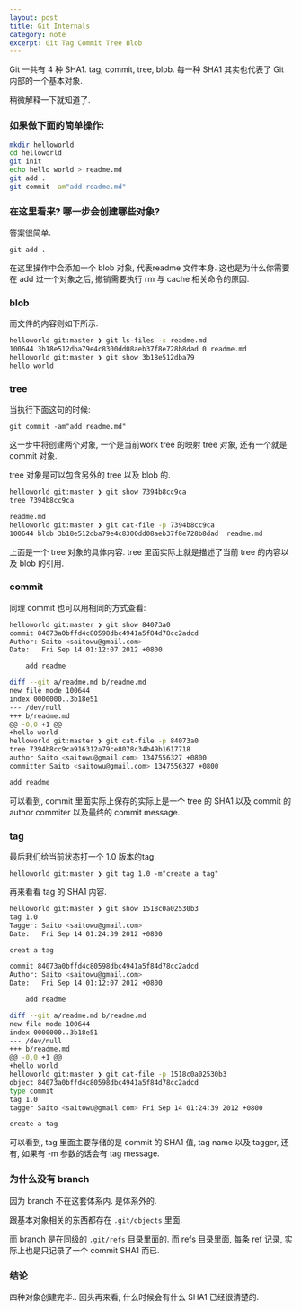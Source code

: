 ```yaml
---
layout: post
title: Git Internals
category: note
excerpt: Git Tag Commit Tree Blob
---
```


Git 一共有 4 种 SHA1. tag, commit, tree, blob. 每一种 SHA1 其实也代表了 Git 内部的一个基本对象.

稍微解释一下就知道了.

### 如果做下面的简单操作:

```bash
mkdir helloworld
cd helloworld
git init
echo hello world > readme.md
git add .
git commit -am"add readme.md"
```

### 在这里看来? 哪一步会创建哪些对象?

答案很简单.

`git add .`

在这里操作中会添加一个 blob 对象, 代表readme 文件本身. 这也是为什么你需要在 add 过一个对象之后, 撤销需要执行 rm 与 cache 相关命令的原因.

### blob

而文件的内容则如下所示.

```bash
helloworld git:master ❯ git ls-files -s readme.md
100644 3b18e512dba79e4c8300dd08aeb37f8e728b8dad 0 readme.md
helloworld git:master ❯ git show 3b18e512dba79
hello world
```

### tree

当执行下面这句的时候:

`git commit -am"add readme.md"`

这一步中将创建两个对象, 一个是当前work tree 的映射 tree 对象, 还有一个就是 commit 对象.

tree 对象是可以包含另外的 tree 以及 blob 的.

```bash
helloworld git:master ❯ git show 7394b8cc9ca
tree 7394b8cc9ca

readme.md
helloworld git:master ❯ git cat-file -p 7394b8cc9ca
100644 blob 3b18e512dba79e4c8300dd08aeb37f8e728b8dad  readme.md
```

上面是一个 tree 对象的具体内容.  tree 里面实际上就是描述了当前 tree 的内容以及 blob 的引用.

### commit

同理 commit 也可以用相同的方式查看:

```bash
helloworld git:master ❯ git show 84073a0
commit 84073a0bffd4c80598dbc4941a5f84d78cc2adcd
Author: Saito <saitowu@gmail.com>
Date:   Fri Sep 14 01:12:07 2012 +0800

    add readme

diff --git a/readme.md b/readme.md
new file mode 100644
index 0000000..3b18e51
--- /dev/null
+++ b/readme.md
@@ -0,0 +1 @@
+hello world
helloworld git:master ❯ git cat-file -p 84073a0
tree 7394b8cc9ca916312a79ce8078c34b49b1617718
author Saito <saitowu@gmail.com> 1347556327 +0800
committer Saito <saitowu@gmail.com> 1347556327 +0800

add readme
```

可以看到, commit 里面实际上保存的实际上是一个 tree 的 SHA1 以及 commit 的 author commiter 以及最终的 commit message.

### tag

最后我们给当前状态打一个 1.0 版本的tag.

`helloworld git:master ❯ git tag 1.0 -m"create a tag"`

再来看看 tag 的 SHA1 内容.

```bash
helloworld git:master ❯ git show 1518c0a02530b3
tag 1.0
Tagger: Saito <saitowu@gmail.com>
Date:   Fri Sep 14 01:24:39 2012 +0800

creat a tag

commit 84073a0bffd4c80598dbc4941a5f84d78cc2adcd
Author: Saito <saitowu@gmail.com>
Date:   Fri Sep 14 01:12:07 2012 +0800

    add readme

diff --git a/readme.md b/readme.md
new file mode 100644
index 0000000..3b18e51
--- /dev/null
+++ b/readme.md
@@ -0,0 +1 @@
+hello world
helloworld git:master ❯ git cat-file -p 1518c0a02530b3
object 84073a0bffd4c80598dbc4941a5f84d78cc2adcd
type commit
tag 1.0
tagger Saito <saitowu@gmail.com> Fri Sep 14 01:24:39 2012 +0800

create a tag
```

可以看到, tag 里面主要存储的是 commit 的 SHA1 值, tag name 以及 tagger, 还有, 如果有 -m 参数的话会有 tag message.


### 为什么没有 branch

因为 branch 不在这套体系内. 是体系外的.

跟基本对象相关的东西都存在 `.git/objects` 里面.

而 branch 是在同级的 `.git/refs` 目录里面的. 而 refs 目录里面, 每条 ref 记录, 实际上也是只记录了一个 commit SHA1 而已.

### 结论

四种对象创建完毕.. 回头再来看, 什么时候会有什么 SHA1 已经很清楚的.
